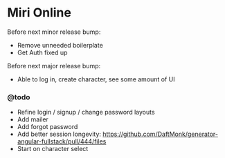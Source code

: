 Miri Online
===========

Before next minor release bump:
 - Remove unneeded boilerplate
 - Get Auth fixed up

Before next major release bump:
 - Able to log in, create character, see some amount of UI

### @todo
 
 - Refine login / signup / change password layouts
 - Add mailer
 - Add forgot password
 - Add better session longevity: https://github.com/DaftMonk/generator-angular-fullstack/pull/444/files
 - Start on character select
